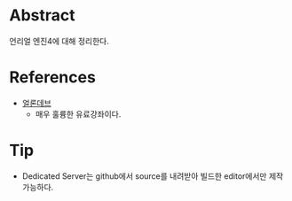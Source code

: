 # Abstract

언리얼 엔진4에 대해 정리한다.

# References

* [얼론데브](https://alonedev.com/)
  * 매우 훌륭한 유료강좌이다.

# Tip

* Dedicated Server는 github에서 source를 내려받아 빌드한 editor에서만 제작가능하다.

